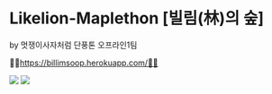 # Likelion-Maplethon [빌림(林)의 숲]
by 멋쟁이사자처럼 단풍톤 오프라인1팀

📙🍁https://billimsoop.herokuapp.com/🍁📙

<img src="{https://user-images.githubusercontent.com/81094055/140632040-5992cd20-8c69-4312-b4c3-f119ee6a5f7c.jpg}"/>

<img src="{https://user-images.githubusercontent.com/81094055/140632077-087f7680-d3d2-4432-ada0-01f941d28f10.jpg}"/>
